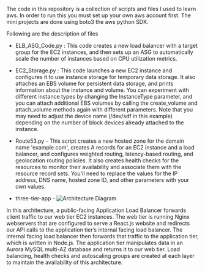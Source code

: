 The code in this repository is a collection of scripts and files I used to learn aws.
In order to run this you must set up your own aws account first.
The mini projects are done using boto3 the aws python SDK.

Following are the description of files
- ELB_ASG_Code.py : This code creates a new load balancer with a target group for the EC2 instances, and then sets up an ASG to automatically scale the number of instances based on CPU utilization metrics.

- EC2_Storage.py : This code launches a new EC2 instance and configures it to use instance storage for temporary data storage. It also attaches an EBS volume for persistent data storage, and prints information about the instance and volume. You can experiment with different instance types by changing the InstanceType parameter, and you can attach additional EBS volumes by calling the create_volume and attach_volume methods again with different parameters. Note that you may need to adjust the device name (/dev/sdf in this example) depending on the number of block devices already attached to the instance.

- Route53.py - This script creates a new hosted zone for the domain name 'example.com', creates A records for an EC2 instance and a load balancer, and configures weighted routing, latency-based routing, and geolocation routing policies. It also creates health checks for the resources to monitor their availability and associate them with the resource record sets. You'll need to replace the values for the IP address, DNS name, hosted zone ID, and other parameters with your own values.

- three-tier-app - ![Architecture Diagram](https://github.com/aws-samples/aws-three-tier-web-architecture-workshop/blob/main/application-code/web-tier/src/assets/3TierArch.png)

In this architecture, a public-facing Application Load Balancer forwards client traffic to our web tier EC2 instances. The web tier is running Nginx webservers that are configured to serve a React.js website and redirects our API calls to the application tier’s internal facing load balancer. The internal facing load balancer then forwards that traffic to the application tier, which is written in Node.js. The application tier manipulates data in an Aurora MySQL multi-AZ database and returns it to our web tier. Load balancing, health checks and autoscaling groups are created at each layer to maintain the availability of this architecture.


